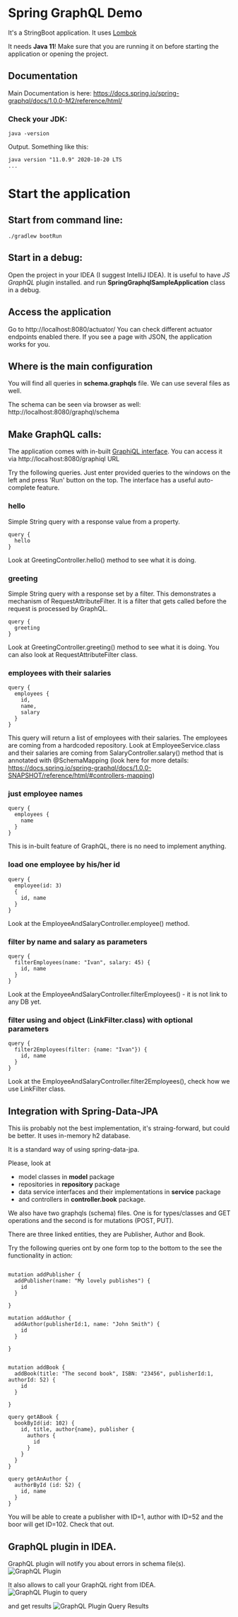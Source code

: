 # Spring GraphQL Demo

It's a StringBoot application. It uses [Lombok](https://projectlombok.org/setup/gradle)

It needs **Java 11**! Make sure that you are running it on before starting the application or opening the project.

## Documentation
Main Documentation is here: https://docs.spring.io/spring-graphql/docs/1.0.0-M2/reference/html/

### Check your JDK:
```
java -version
```
Output. Something like this:
```
java version "11.0.9" 2020-10-20 LTS
...
```

# Start the application

## Start from command line:
```
./gradlew bootRun
```

## Start in a debug:
Open the project in your IDEA (I suggest IntelliJ IDEA). It is useful to have *JS GraphQL* plugin installed.
and run **SpringGraphqlSampleApplication** class in a debug.

## Access the application
Go to http://localhost:8080/actuator/
You can check different actuator endpoints enabled there. If you see a page with JSON, the application works for you.

## Where is the main configuration
You will find all queries in **schema.graphqls** file. We can use several files as well.

The schema can be seen via browser as well: http://localhost:8080/graphql/schema

## Make GraphQL calls:
The application comes with in-built [GraphiQL interface](https://github.com/spring-projects/spring-graphql/blob/main/spring-graphql-docs/src/docs/asciidoc/boot-starter.adoc#graphiql). 
You can access it via http://localhost:8080/graphiql URL

Try the following queries. Just enter provided queries to the windows on the left and press 'Run' button on the top.
The interface has a useful auto-complete feature.

### hello
Simple String query with a response value from a property.
```
query {
  hello
}
```
Look at GreetingController.hello() method to see what it is doing.

### greeting
Simple String query with a response set by a filter. This demonstrates a mechanism of RequestAttributeFilter. It is a filter that gets called before the request is processed by GraphQL.  
```
query {
  greeting
}
```
Look at GreetingController.greeting() method to see what it is doing. You can also look at RequestAttributeFilter class.

### employees with their salaries
```
query {
  employees {
    id, 
    name, 
    salary
  }
}
```
This query will return a list of employees with their salaries.
The employees are coming from a hardcoded repository. Look at EmployeeService.class
and their salaries are coming from SalaryController.salary() method that is annotated with @SchemaMapping (look here for more details: https://docs.spring.io/spring-graphql/docs/1.0.0-SNAPSHOT/reference/html/#controllers-mapping)

### just employee names
```
query {
  employees {
    name
  }
}
```
This is in-built feature of GraphQL, there is no need to implement anything.

### load one employee by his/her id
```
query {
  employee(id: 3)
  {
    id, name
  }
}
```
Look at the EmployeeAndSalaryController.employee() method.

### filter by name and salary as parameters
```
query {
  filterEmployees(name: "Ivan", salary: 45) {
    id, name
  } 
}
```
Look at the EmployeeAndSalaryController.filterEmployees() - it is not link to any DB yet.

### filter using and object (LinkFilter.class) with optional parameters
```
query {
  filter2Employees(filter: {name: "Ivan"}) {
    id, name
  } 
}
```
Look at the EmployeeAndSalaryController.filter2Employees(), check how we use LinkFilter class.


## Integration with Spring-Data-JPA
This iis probably not the best implementation, it's straing-forward, but could be better.
It uses in-memory h2 database. 

It is a standard way of using spring-data-jpa.

Please, look at 
- model classes in **model** package
- repositories in **repository** package
- data service interfaces and their implementations in **service** package
- and controllers in **controller.book** package.

We also have two graphqls (schema) files. One is for types/classes and GET operations and the second is for mutations (POST, PUT).

There are three linked entities, they are Publisher, Author and Book.

Try the following queries ont by one form top to the bottom to the see the functionality in action:
```

mutation addPublisher {
  addPublisher(name: "My lovely publishes") {
    id
  }
  
}

mutation addAuthor {
  addAuthor(publisherId:1, name: "John Smith") {
    id
  }
  
}


mutation addBook {
  addBook(title: "The second book", ISBN: "23456", publisherId:1, authorId: 52) {
    id
  }
  
}

query getABook {
  bookById(id: 102) {
    id, title, author{name}, publisher {
      authors {
        id
      }
    }
  }
}

query getAnAuthor {
  authorById (id: 52) {
    id, name
  }
}
```

You will be able to create a publisher with ID=1, author with ID=52 and the boor will get ID=102.
Check that out.

## GraphQL plugin in IDEA.
GraphQL plugin will notify you about errors in schema file(s).
![GraphQL Plugin](/doc/images/graphql-plugin.png)

It also allows to call your GraphQL right from IDEA.
![GraphQL Plugin to query](/doc/images/query-via-plugin.png)

and get results
![GraphQL Plugin Query Results](/doc/images/query-results.png)









